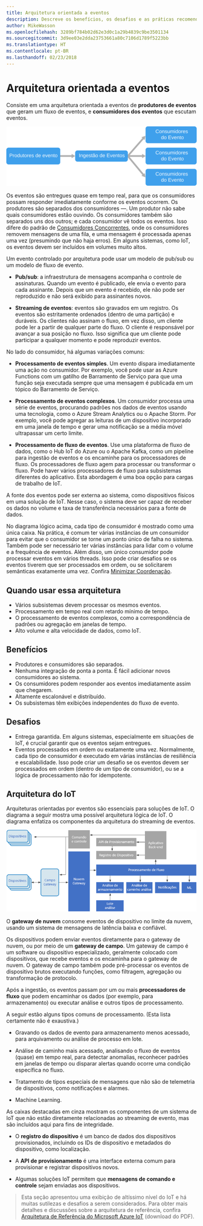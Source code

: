 ```yaml
---
title: Arquitetura orientada a eventos
description: Descreve os benefícios, os desafios e as práticas recomendadas para eventos e arquiteturas de IoT no Azure
author: MikeWasson
ms.openlocfilehash: 3289bf784b02d62e3d0c1a29b4839c9be3501134
ms.sourcegitcommit: 3d9ee03e2dda23753661a80c7106d1789f5223bb
ms.translationtype: HT
ms.contentlocale: pt-BR
ms.lasthandoff: 02/23/2018
---
```

# <a name="event-driven-architecture-style"></a>Arquitetura orientada a eventos

Consiste em uma arquitetura orientada a eventos de **produtores de eventos** que geram um fluxo de eventos, e **consumidores dos eventos** que escutam eventos. 

![](./images/event-driven.svg)

Os eventos são entregues quase em tempo real, para que os consumidores possam responder imediatamente conforme os eventos ocorrem. Os produtores são separados dos consumidores &mdash;. Um produtor não sabe quais consumidores estão ouvindo. Os consumidores também são separados uns dos outros; e cada consumidor vê todos os eventos. Isso difere do padrão de [Consumidores Concorrentes][competing-consumers], onde os consumidores removem mensagens de uma fila, e uma mensagem é processada apenas uma vez (presumindo que não haja erros). Em alguns sistemas, como IoT, os eventos devem ser incluídos em volumes muito altos.

Um evento controlado por arquitetura pode usar um modelo de pub/sub ou um modelo de fluxo de evento. 

- **Pub/sub**: a infraestrutura de mensagens acompanha o controle de assinaturas. Quando um evento é publicado, ele envia o evento para cada assinante. Depois que um evento é recebido, ele não pode ser reproduzido e não será exibido para assinantes novos. 

- **Streaming de eventos**: eventos são gravados em um registro. Os eventos são estritamente ordenados (dentro de uma partição) e duráveis. Os clientes não assinam o fluxo, em vez disso, um cliente pode ler a partir de qualquer parte do fluxo. O cliente é responsável por avançar a sua posição no fluxo. Isso significa que um cliente pode participar a qualquer momento e pode reproduzir eventos.

No lado do consumidor, há algumas variações comuns:

- **Processamento de eventos simples**. Um evento dispara imediatamente uma ação no consumidor. Por exemplo, você pode usar as Azure Functions com um gatilho de Barramento de Serviço para que uma função seja executada sempre que uma mensagem é publicada em um tópico do Barramento de Serviço.

- **Processamento de eventos complexos**. Um consumidor processa uma série de eventos, procurando padrões nos dados de eventos usando uma tecnologia, como o Azure Stream Analytics ou o Apache Storm. Por exemplo, você pode agregar as leituras de um dispositivo incorporado em uma janela de tempo e gerar uma notificação se a média móvel ultrapassar um certo limite. 

- **Processamento de fluxo de eventos**. Use uma plataforma de fluxo de dados, como o Hub IoT do Azure ou o Apache Kafka, como um pipeline para ingestão de eventos e os encaminhe para os processadores de fluxo. Os processadores de fluxo agem para processar ou transformar o fluxo. Pode haver vários processadores de fluxo para subsistemas diferentes do aplicativo. Esta abordagem é uma boa opção para cargas de trabalho de IoT.

A fonte dos eventos pode ser externa ao sistema, como dispositivos físicos em uma solução de IoT. Nesse caso, o sistema deve ser capaz de receber os dados no volume e taxa de transferência necessários para a fonte de dados.

No diagrama lógico acima, cada tipo de consumidor é mostrado como uma única caixa. Na prática, é comum ter várias instâncias de um consumidor para evitar que o consumidor se torne um ponto único de falha no sistema. Também pode ser necessário ter várias instâncias para lidar com o volume e a frequência de eventos. Além disso, um único consumidor pode processar eventos em vários threads. Isso pode criar desafios se os eventos tiverem que ser processados em ordem, ou se solicitarem semânticas exatamente uma vez. Confira [Minimizar Coordenação][minimize-coordination]. 

## <a name="when-to-use-this-architecture"></a>Quando usar essa arquitetura

- Vários subsistemas devem processar os mesmos eventos. 
- Processamento em tempo real com retardo mínimo de tempo.
- O processamento de eventos complexos, como a correspondência de padrões ou agregação em janelas de tempo.
- Alto volume e alta velocidade de dados, como IoT.

## <a name="benefits"></a>Benefícios

- Produtores e consumidores são separados.
- Nenhuma integração de ponta a ponta. É fácil adicionar novos consumidores ao sistema.
- Os consumidores podem responder aos eventos imediatamente assim que chegarem. 
- Altamente escalonável e distribuído. 
- Os subsistemas têm exibições independentes do fluxo de evento.

## <a name="challenges"></a>Desafios

- Entrega garantida. Em alguns sistemas, especialmente em situações de IoT, é crucial garantir que os eventos sejam entregues.
- Eventos processados em ordem ou exatamente uma vez. Normalmente, cada tipo de consumidor é executado em várias instâncias de resiliência e escalabilidade. Isso pode criar um desafio se os eventos devem ser processados em ordem (dentro de um tipo de consumidor), ou se a lógica de processamento não for idempotente.

## <a name="iot-architecture"></a>Arquitetura do IoT

Arquiteturas orientadas por eventos são essenciais para soluções de IoT. O diagrama a seguir mostra uma possível arquitetura lógica de IoT. O diagrama enfatiza os componentes da arquitetura do streaming de eventos.

![](./images/iot.png)

O **gateway de nuvem** consome eventos de dispositivo no limite da nuvem, usando um sistema de mensagens de latência baixa e confiável.

Os dispositivos podem enviar eventos diretamente para o gateway de nuvem, ou por meio de um **gateway de campo**. Um gateway de campo é um software ou dispositivo especializado, geralmente colocado com dispositivos, que recebe eventos e os encaminha para o gateway de nuvem. O gateway de campo também pode pré-processar os eventos de dispositivo brutos executando funções, como filtragem, agregação ou transformação de protocolo.

Após a ingestão, os eventos passam por um ou mais **processadores de fluxo** que podem encaminhar os dados (por exemplo, para armazenamento) ou executar análise e outros tipos de processamento.

A seguir estão alguns tipos comuns de processamento. (Esta lista certamente não é exaustiva.)

- Gravando os dados de evento para armazenamento menos acessado, para arquivamento ou análise de processo em lote.

- Análise de caminho mais acessado, analisando o fluxo de eventos (quase) em tempo real, para detectar anomalias, reconhecer padrões em janelas de tempo ou disparar alertas quando ocorre uma condição específica no fluxo. 

- Tratamento de tipos especiais de mensagens que não são de telemetria de dispositivos, como notificações e alarmes. 

- Machine Learning.

As caixas destacadas em cinza mostram os componentes de um sistema de IoT que não estão diretamente relacionadas ao streaming de evento, mas são incluídos aqui para fins de integridade.

- O **registro do dispositivo** é um banco de dados dos dispositivos provisionados, incluindo os IDs de dispositivo e metadados do dispositivo, como localização.

- A **API de provisionamento** é uma interface externa comum para provisionar e registrar dispositivos novos.

- Algumas soluções IoT permitem que **mensagens de comando e controle** sejam enviadas aos dispositivos.

> Esta seção apresentou uma exibição de altíssimo nível do IoT e há muitas sutilezas e desafios a serem considerados. Para obter mais detalhes e discussões sobre a arquitetura de referência, confira [Arquitetura de Referência do Microsoft Azure IoT][iot-ref-arch] (download do PDF).

 <!-- links -->

[competing-consumers]: ../../patterns/competing-consumers.md
[iot-ref-arch]: https://azure.microsoft.com/updates/microsoft-azure-iot-reference-architecture-available/
[minimize-coordination]: ../design-principles/minimize-coordination.md


